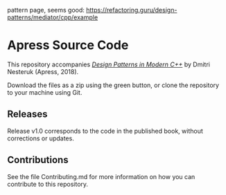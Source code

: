 pattern page, seems good:
https://refactoring.guru/design-patterns/mediator/cpp/example

# Apress Source Code

This repository accompanies [*Design Patterns in Modern C++*](http://www.apress.com/9781484236024) by Dmitri Nesteruk (Apress, 2018).

[comment]: #cover

Download the files as a zip using the green button, or clone the repository to your machine using Git.

## Releases

Release v1.0 corresponds to the code in the published book, without corrections or updates.

## Contributions

See the file Contributing.md for more information on how you can contribute to this repository.
